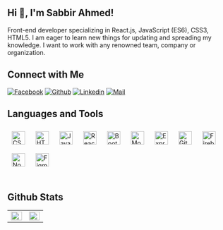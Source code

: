 <!-- Welcome Message-->

## Hi 👋, I'm Sabbir Ahmed!

Front-end developer specializing in React.js, JavaScript (ES6), CSS3, HTML5. I am eager to learn new things for updating and spreading my knowledge. I want to work with any renowned team, company or organization.

## Connect with Me

[![Facebook](https://img.shields.io/badge/Facebook-1877F2?style=for-the-badge&logo=facebook&logoColor=white)](https://www.facebook.com/sabbir10s/)
[![Github](https://img.shields.io/badge/GitHub-100000?style=for-the-badge&logo=github&logoColor=white)](https://github.com/sabbir10s)
[![Linkedin](https://img.shields.io/badge/LinkedIn-0077B5?style=for-the-badge&logo=linkedin&logoColor=white)](https://www.linkedin.com/in/sabbir10s)
[![Mail](https://img.shields.io/badge/Gmail-D14836?style=for-the-badge&logo=gmail&logoColor=white)](mailto:sabbirahmed1023@gmail.com)

## Languages and Tools

<div align="left">  
<img style="margin: 10px" src="https://profilinator.rishav.dev/skills-assets/css3-original-wordmark.svg" alt="CSS3" height="30" />  
<img style="margin: 10px" src="https://profilinator.rishav.dev/skills-assets/html5-original-wordmark.svg" alt="HTML5" height="30" />  
<img style="margin: 10px" src="https://profilinator.rishav.dev/skills-assets/javascript-original.svg" alt="JavaScript" height="30" />  
<img style="margin: 10px" src="https://profilinator.rishav.dev/skills-assets/react-original-wordmark.svg" alt="React" height="30" />  
<img style="margin: 10px" src="https://profilinator.rishav.dev/skills-assets/bootstrap-plain.svg" alt="Bootstrap" height="30" />  
<img style="margin: 10px" src="https://profilinator.rishav.dev/skills-assets/mongodb-original-wordmark.svg" alt="MongoDB" height="30" />  
<img style="margin: 10px" src="https://profilinator.rishav.dev/skills-assets/express-original-wordmark.svg" alt="Express.js" height="30" />  
<img style="margin: 10px" src="https://profilinator.rishav.dev/skills-assets/git-scm-icon.svg" alt="Git" height="30" />  
<img style="margin: 10px" src="https://profilinator.rishav.dev/skills-assets/firebase.png" alt="Firebase" height="30" />   
<img style="margin: 10px" src="https://profilinator.rishav.dev/skills-assets/nodejs-original-wordmark.svg" alt="Node.js" height="30" />  
<img style="margin: 10px" src="https://profilinator.rishav.dev/skills-assets/figma-icon.svg" alt="Figma" height="30" />  
</div>  
<br/>

## Github Stats

<table><tr><td valign="top" width="48%">

<img src="https://github-readme-stats.vercel.app/api?username=sabbir10s&show_icons=true&count_private=true&hide_border=true" align="left" style="width: 100%" />

</td><td valign="top" width="48%">

<img src="https://github-readme-stats.vercel.app/api/top-langs/?username=sabbir10s&hide_border=true&layout=compact" align="left" style="width: 100%" />

</td></tr></table>
